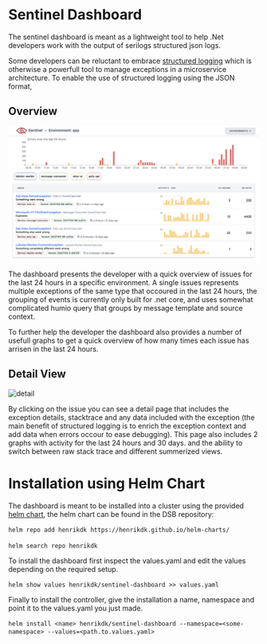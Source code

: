# Sentinel Dashboard

The sentinel dashboard is meant as a lightweight tool to help .Net developers work with the output of serilogs structured json logs. 

Some developers can be reluctant to embrace [structured logging](https://www.sumologic.com/glossary/structured-logging) which is otherwise a powerfull tool to manage exceptions in a microservice architecture. To enable the use of structured logging using the JSON format, 

## Overview 
![overview](docs/overview.png)

The dashboard presents the developer with a quick overview of issues for the last 24 hours in a specific environment. A single issues represents multiple exceptions of the same type that occoured in the last 24 hours, the grouping of events is currently only built for .net core, and uses somewhat complicated humio query that groups by message template and source context.

To further help the developer the dashboard also provides a number of usefull graphs to get a quick overview of how many times each issue has arrisen in the last 24 hours. 

## Detail View
![detail](docs/detail-view.png)

By clicking on the issue you can see a detail page that includes the exception details, stacktrace and any data included with the exception (the main benefit of structured logging is to enrich the exception context and add data when errors occour to ease debugging). This page also includes 2 graphs with activity for the last 24 hours and 30 days. and the ability to switch between raw stack trace and different summerized views.

# Installation using Helm Chart
The dashboard is meant to be installed into a cluster using the provided [helm chart](https://henrikdk.github.io/helm-charts/), the helm chart can be found in the DSB repository:

```
helm repo add henrikdk https://henrikdk.github.io/helm-charts/

helm search repo henrikdk
```

To install the dashboard first inspect the values.yaml and edit the values depending on the required setup.

```
helm show values henrikdk/sentinel-dashboard >> values.yaml
```

Finally to install the controller, give the installation a name, namespace and point it to the values.yaml you just made.
```
helm install <name> henrikdk/sentinel-dashboard --namespace=<some-namespace> --values=<path.to.values.yaml>
```
